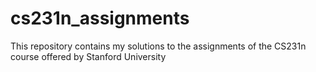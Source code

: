 # cs231n_assignments
This repository contains my solutions to the assignments of the CS231n course offered by Stanford University
